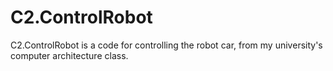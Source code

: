 # C2.ControlRobot
C2.ControlRobot is a code for controlling the robot car, from my university's computer architecture class.
